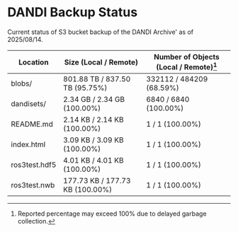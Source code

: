 # DANDI Backup Status

Current status of S3 bucket backup of the DANDI Archive' as of 2025/08/14.

| Location             | Size (Local / Remote)                    | Number of Objects (Local / Remote)[^1]   |
| -------------------- | ---------------------------------------- | ---------------------------------------- |
| blobs/               | 801.88 TB / 837.50 TB (95.75%)           | 332112 / 484209 (68.59%)                 |
| dandisets/           | 2.34 GB / 2.34 GB (100.00%)              | 6840 / 6840 (100.00%)                    |
| README.md            | 2.14 KB / 2.14 KB (100.00%)              | 1 / 1 (100.00%)                          |
| index.html           | 3.09 KB / 3.09 KB (100.00%)              | 1 / 1 (100.00%)                          |
| ros3test.hdf5        | 4.01 KB / 4.01 KB (100.00%)              | 1 / 1 (100.00%)                          |
| ros3test.nwb         | 177.73 KB / 177.73 KB (100.00%)          | 1 / 1 (100.00%)                          |

[^1]: Reported percentage may exceed 100% due to delayed garbage collection.

